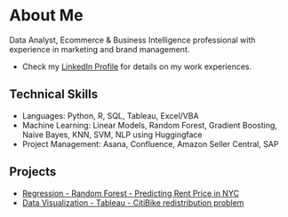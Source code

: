 # About Me

Data Analyst, Ecommerce & Business Intelligence professional with experience in marketing and brand management.
* Check my [LinkedIn Profile](https://www.linkedin.com/in/zikchen/) for details on my work experiences.

## Technical Skills
* Languages: Python, R, SQL, Tableau, Excel/VBA
* Machine Learning: Linear Models, Random Forest, Gradient Boosting, Naive Bayes, KNN, SVM, NLP using Huggingface
* Project Management: Asana, Confluence, Amazon Seller Central, SAP

## Projects
* [Regression - Random Forest - Predicting Rent Price in NYC](https://github.com/ComradeZik/Predicting-Airbnb-rent-price-in-NYC.git)
* [Data Visualization - Tableau - CitiBike redistribution problem](https://github.com/ComradeZik/City-Bike-Redistribution---Tableau.git)
